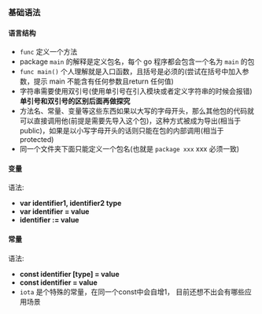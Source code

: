 ### 基础语法

#### 语言结构

- `func` 定义一个方法
- package `main` 的解释是定义包名，每个 go 程序都会包含一个名为 `main` 的包
- `func main()` 个人理解就是入口函数，且括号是必须的(尝试在括号中加入参数，提示 main 不能含有任何参数且return 任何值)
- 字符串需要使用双引号(使用单引号在引入模块或者定义字符串的时候会报错) **单引号和双引号的区别后面再做探究**
- 方法名、常量、变量等这些东西如果以大写的字母开头，那么其他包的代码就可以直接调用他(前提是需要先导入这个包)，这种方式被成为导出(相当于 public)，如果是以小写字母开头的话则只能在包的内部调用(相当于 protected)
- 同一个文件夹下面只能定义一个包名(也就是 `package xxx` xxx 必须一致)

#### 变量

语法: 
- **var identifier1, identifier2 type**
- **var identifier = value**
- **identifier := value**

#### 常量

语法:
- **const identifier [type] = value**
- **const identifier = value**
- `iota` 是个特殊的常量，在同一个const中会自增1， 目前还想不出会有哪些应用场景